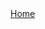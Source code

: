 <!DOCTYPE html>
<html>
<head>
  <meta charset="UTF-8">
  <title>Home page</title>
  <style>
  
     
    <h1> Home page</h1>
  </style>
</head>
<body>

  <div class="menu-bar">
    <a href="#home">Home</a>
    


</body>
</html>

